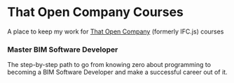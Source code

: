 # That Open Company Courses
A place to keep my work for [That Open Company](https://thatopen.com/) (formerly IFC.js) courses


### Master BIM Software Developer
The step-by-step path to go from knowing zero about programming to becoming a BIM Software Developer and make a successful career out of it.
